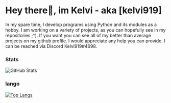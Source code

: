 # Hey there👋, im Kelvi - aka [kelvi919]

In my spare time, I develop programs using Python and its modules as a hobby.
I am working on a variety of projects, as you can hopefully see in my repositories ;^).
If you want you can see all of my better than average projects on my github profile.
I would appreciate any help you can provide. 
I can be reached via Discord Kelvi919#4698.


### Stats

![GitHub Stats](https://github-readme-stats.vercel.app/api?username=kelvi919&theme=radical)

### lango

[![Top Langs](https://github-readme-stats.vercel.app/api/top-langs/?username=kelvi919&layout=compact&bg_color=COLOR1)](https://github.com/anuraghazra/github-readme-stats)
